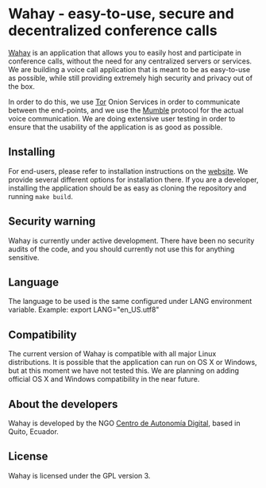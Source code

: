 # Wahay -  easy-to-use, secure and decentralized conference calls

[Wahay](https://wahay.org) is an application that allows you to easily host and participate in conference calls, without the need for any
centralized servers or services. We are building a voice call application that is meant to be as easy-to-use as possible, while still
providing extremely high security and privacy out of the box.

In order to do this, we use [Tor](https://torproject.org) Onion Services in order to communicate between the end-points, and we use the
[Mumble](https://www.mumble.info) protocol for the actual voice communication. We are doing extensive user testing in order to ensure that
the usability of the application is as good as possible. 


## Installing

For end-users, please refer to installation instructions on the [website](https://wahay.org). We provide several different options for
installation there. If you are a developer, installing the application should be as easy as cloning the repository and running `make build`.


## Security warning

Wahay is currently under active development. There have been no security audits
of the code, and you should currently not use this for anything sensitive.

## Language

The language to be used is the same configured under LANG environment variable.
Example: export LANG="en_US.utf8"

## Compatibility

The current version of Wahay is compatible with all major Linux distributions. It is possible that the application can run on OS X or
Windows, but at this moment we have not tested this. We are planning on adding official OS X and Windows compatibility in the near future.


## About the developers

Wahay is developed by the NGO [Centro de Autonomía Digital](https://autonomia.digital), based in Quito, Ecuador.



## License

Wahay is licensed under the GPL version 3.
